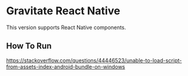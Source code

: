 # Gravitate React Native
This version supports React Native components. 

## How To Run

https://stackoverflow.com/questions/44446523/unable-to-load-script-from-assets-index-android-bundle-on-windows


